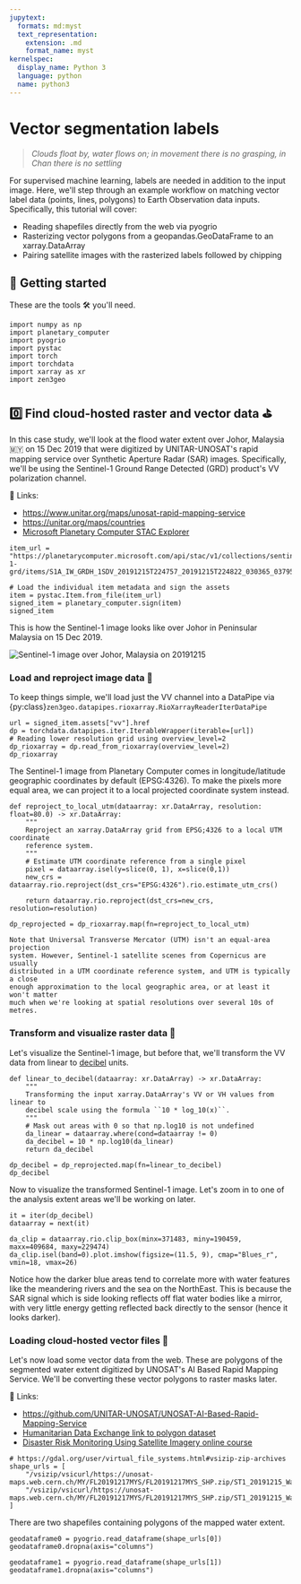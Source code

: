 ```yaml
---
jupytext:
  formats: md:myst
  text_representation:
    extension: .md
    format_name: myst
kernelspec:
  display_name: Python 3
  language: python
  name: python3
---
```


# Vector segmentation labels

> *Clouds float by, water flows on;
> in movement there is no grasping, in Chan there is no settling*

For supervised machine learning, labels are needed in addition to the input
image. Here, we'll step through an example workflow on matching vector label
data (points, lines, polygons) to Earth Observation data inputs. Specifically,
this tutorial will cover:

- Reading shapefiles directly from the web via pyogrio
- Rasterizing vector polygons from a geopandas.GeoDataFrame to an xarray.DataArray
- Pairing satellite images with the rasterized labels followed by chipping


## 🎉 **Getting started**

These are the tools 🛠️ you'll need.

```{code-cell}
import numpy as np
import planetary_computer
import pyogrio
import pystac
import torch
import torchdata
import xarray as xr
import zen3geo
```

## 0️⃣ Find cloud-hosted raster and vector data ⛳

In this case study, we'll look at the flood water extent over Johor,
Malaysia 🇲🇾 on 15 Dec 2019 that were digitized by UNITAR-UNOSAT's rapid mapping
service over Synthetic Aperture Radar (SAR) images. Specifically, we'll be
using the Sentinel-1 Ground Range Detected (GRD) product's VV polarization
channel.

🔗 Links:
- https://www.unitar.org/maps/unosat-rapid-mapping-service
- https://unitar.org/maps/countries
- [Microsoft Planetary Computer STAC Explorer](https://planetarycomputer.microsoft.com/explore?c=103.6637%2C2.1494&z=8.49&v=2&d=sentinel-1-grd&s=false%3A%3A100%3A%3Atrue&ae=0&m=cql%3Afc3d85b6ab43d3e8ebe168da0206f2cf&r=VV%2C+VH+False-color+composite)

```{code-cell}
item_url = "https://planetarycomputer.microsoft.com/api/stac/v1/collections/sentinel-1-grd/items/S1A_IW_GRDH_1SDV_20191215T224757_20191215T224822_030365_037955"

# Load the individual item metadata and sign the assets
item = pystac.Item.from_file(item_url)
signed_item = planetary_computer.sign(item)
signed_item
```

This is how the Sentinel-1 image looks like over Johor in Peninsular Malaysia
on 15 Dec 2019.

![Sentinel-1 image over Johor, Malaysia on 20191215](https://planetarycomputer.microsoft.com/api/data/v1/item/preview.png?collection=sentinel-1-grd&item=S1A_IW_GRDH_1SDV_20191215T224757_20191215T224822_030365_037955&assets=vv&assets=vh&expression=vv%2Cvh%2Cvv%2Fvh&rescale=0%2C500&rescale=0%2C300&rescale=0%2C7&tile_format=png)

### Load and reproject image data 🔄

To keep things simple, we'll load just the VV channel into a DataPipe via
{py:class}`zen3geo.datapipes.rioxarray.RioXarrayReaderIterDataPipe`

```{code-cell}
url = signed_item.assets["vv"].href
dp = torchdata.datapipes.iter.IterableWrapper(iterable=[url])
# Reading lower resolution grid using overview_level=2
dp_rioxarray = dp.read_from_rioxarray(overview_level=2)
dp_rioxarray
```

The Sentinel-1 image from Planetary Computer comes in longitude/latitude
geographic coordinates by default (EPSG:4326). To make the pixels more equal
area, we can project it to a local projected coordinate system instead.

```{code-cell}
def reproject_to_local_utm(dataarray: xr.DataArray, resolution: float=80.0) -> xr.DataArray:
    """
    Reproject an xarray.DataArray grid from EPSG;4326 to a local UTM coordinate
    reference system.
    """
    # Estimate UTM coordinate reference from a single pixel
    pixel = dataarray.isel(y=slice(0, 1), x=slice(0,1))
    new_crs = dataarray.rio.reproject(dst_crs="EPSG:4326").rio.estimate_utm_crs()

    return dataarray.rio.reproject(dst_crs=new_crs, resolution=resolution)
```

```{code-cell}
dp_reprojected = dp_rioxarray.map(fn=reproject_to_local_utm)
```

```{note}
Note that Universal Transverse Mercator (UTM) isn't an equal-area projection
system. However, Sentinel-1 satellite scenes from Copernicus are usually
distributed in a UTM coordinate reference system, and UTM is typically a close
enough approximation to the local geographic area, or at least it won't matter
much when we're looking at spatial resolutions over several 10s of metres.
```

### Transform and visualize raster data 🔎

Let's visualize the Sentinel-1 image, but before that, we'll transform the VV
data from linear to [decibel](https://en.wikipedia.org/wiki/Decibel) units.

```{code-cell}
def linear_to_decibel(dataarray: xr.DataArray) -> xr.DataArray:
    """
    Transforming the input xarray.DataArray's VV or VH values from linear to
    decibel scale using the formula ``10 * log_10(x)``.
    """
    # Mask out areas with 0 so that np.log10 is not undefined
    da_linear = dataarray.where(cond=dataarray != 0)
    da_decibel = 10 * np.log10(da_linear)
    return da_decibel
```

```{code-cell}
dp_decibel = dp_reprojected.map(fn=linear_to_decibel)
dp_decibel
```

Now to visualize the transformed Sentinel-1 image. Let's zoom in to one of the
analysis extent areas we'll be working on later.

```{code-cell}
it = iter(dp_decibel)
dataarray = next(it)

da_clip = dataarray.rio.clip_box(minx=371483, miny=190459, maxx=409684, maxy=229474)
da_clip.isel(band=0).plot.imshow(figsize=(11.5, 9), cmap="Blues_r", vmin=18, vmax=26)
```

Notice how the darker blue areas tend to correlate more with water features
like the meandering rivers and the sea on the NorthEast. This is because the
SAR signal which is side looking reflects off flat water bodies like a mirror,
with very little energy getting reflected back directly to the sensor (hence
it looks darker).

### Loading cloud-hosted vector files 💠

Let's now load some vector data from the web. These are polygons of the
segmented water extent digitized by UNOSAT's AI Based Rapid Mapping Service.
We'll be converting these vector polygons to raster masks later.

🔗 Links:
- https://github.com/UNITAR-UNOSAT/UNOSAT-AI-Based-Rapid-Mapping-Service
- [Humanitarian Data Exchange link to polygon dataset](https://data.humdata.org/dataset/waters-extents-as-of-15-december-2019-over-kota-tinggi-and-mersing-district-johor-state-of)
- [Disaster Risk Monitoring Using Satellite Imagery online course](https://courses.nvidia.com/courses/course-v1:DLI+S-ES-01+V1)

```{code-cell}
# https://gdal.org/user/virtual_file_systems.html#vsizip-zip-archives
shape_urls = [
    "/vsizip/vsicurl/https://unosat-maps.web.cern.ch/MY/FL20191217MYS/FL20191217MYS_SHP.zip/ST1_20191215_WaterExtent_Johor_AOI1.shp",
    "/vsizip/vsicurl/https://unosat-maps.web.cern.ch/MY/FL20191217MYS/FL20191217MYS_SHP.zip/ST1_20191215_WaterExtent_Johor_AOI2.shp",
]
```

There are two shapefiles containing polygons of the mapped water extent.

```{code-cell}
geodataframe0 = pyogrio.read_dataframe(shape_urls[0])
geodataframe0.dropna(axis="columns")
```

```{code-cell}
geodataframe1 = pyogrio.read_dataframe(shape_urls[1])
geodataframe1.dropna(axis="columns")
```
